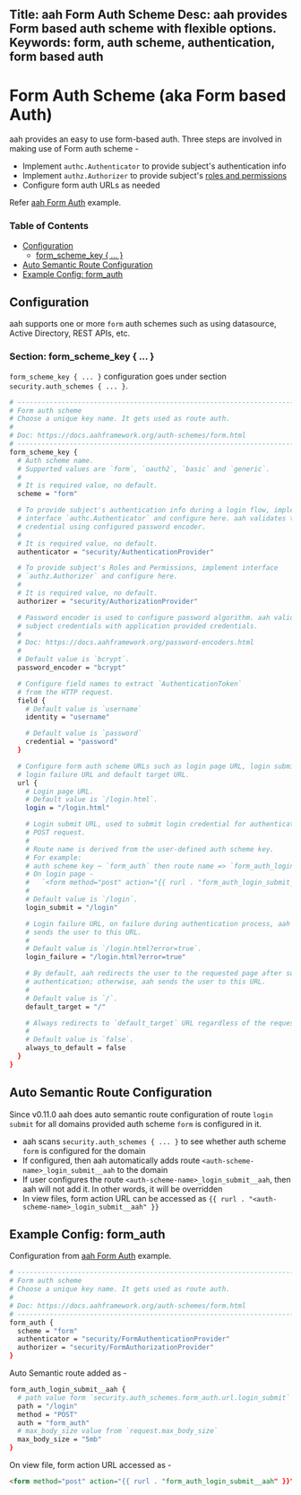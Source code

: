 Title: aah Form Auth Scheme
Desc: aah provides Form based auth scheme with flexible options.
Keywords: form, auth scheme, authentication, form based auth
---
# Form Auth Scheme (aka Form based Auth)

aah provides an easy to use form-based auth. Three steps are involved in making use of Form auth scheme -

  * Implement `authc.Authenticator` to provide subject's authentication info
  * Implement `authz.Authorizer` to provide subject's [roles and permissions](/security-permissions.html)
  * Configure form auth URLs as needed

Refer [aah Form Auth]({{aah_examples_url}}/form-based-auth) example.

### Table of Contents

  * [Configuration](#configuration)
      - [form_scheme_key { ... }](#section-form-scheme-key)
  * [Auto Semantic Route Configuration](#auto-semantic-route-configuration)
  * [Example Config: form_auth](#example-config-form-auth)

## Configuration

aah supports one or more `form` auth schemes such as using datasource, Active Directory, REST APIs, etc.

### Section: form_scheme_key { ... }

`form_scheme_key { ... }` configuration goes under section `security.auth_schemes { ... }`.

```bash
# -----------------------------------------------------------------------------
# Form auth scheme
# Choose a unique key name. It gets used as route auth.
#
# Doc: https://docs.aahframework.org/auth-schemes/form.html
# -----------------------------------------------------------------------------
form_scheme_key {
  # Auth scheme name.
  # Supported values are `form`, `oauth2`, `basic` and `generic`.
  #
  # It is required value, no default.
  scheme = "form"

  # To provide subject's authentication info during a login flow, implement
  # interface `authc.Authenticator` and configure here. aah validates the
  # credential using configured password encoder.
  #
  # It is required value, no default.
  authenticator = "security/AuthenticationProvider"

  # To provide subject's Roles and Permissions, implement interface
  # `authz.Authorizer` and configure here.
  #
  # It is required value, no default.
  authorizer = "security/AuthorizationProvider"

  # Password encoder is used to configure password algorithm. aah validates
  # subject credentials with application provided credentials.
  #
  # Doc: https://docs.aahframework.org/password-encoders.html
  #
  # Default value is `bcrypt`.
  password_encoder = "bcrypt"

  # Configure field names to extract `AuthenticationToken`
  # from the HTTP request.
  field {
    # Default value is `username`
    identity = "username"

    # Default value is `password`
    credential = "password"
  }

  # Configure form auth scheme URLs such as login page URL, login submit URL,
  # login failure URL and default target URL.
  url {
    # Login page URL.
    # Default value is `/login.html`.
    login = "/login.html"

    # Login submit URL, used to submit login credential for authentication via
    # POST request.
    #
    # Route name is derived from the user-defined auth scheme key.
    # For example:
    # auth scheme key ~ `form_auth` then route name => `form_auth_login_submit__aah`.
    # On login page -
    #   `<form method="post" action="{{ rurl . "form_auth_login_submit__aah" }}">`
    #
    # Default value is `/login`.
    login_submit = "/login"

    # Login failure URL, on failure during authentication process, aah
    # sends the user to this URL.
    #
    # Default value is `/login.html?error=true`.
    login_failure = "/login.html?error=true"

    # By default, aah redirects the user to the requested page after successful
    # authentication; otherwise, aah sends the user to this URL.
    #
    # Default value is `/`.
    default_target = "/"

    # Always redirects to `default_target` URL regardless of the requested page/URL.
    #
    # Default value is `false`.
    always_to_default = false
  }
}
```

## Auto Semantic Route Configuration

<span class="badge lb-sm">Since v0.11.0</span> aah does auto semantic route configuration of route `login submit` for all domains provided auth scheme `form` is configured in it.

  * aah scans `security.auth_schemes { ... }` to see whether auth scheme `form` is configured for the domain
  * If configured, then aah automatically adds route `<auth-scheme-name>_login_submit__aah` to the domain
  * If user configures the route `<auth-scheme-name>_login_submit__aah`, then aah will not add it. In other words, it will be overridden
  * In view files, form action URL can be accessed as `{{ rurl . "<auth-scheme-name>_login_submit__aah" }}`

## Example Config: form_auth

Configuration from [aah Form Auth]({{aah_examples_url}}/form-based-auth) example.

```bash
# -----------------------------------------------------------------------------
# Form auth scheme
# Choose a unique key name. It gets used as route auth.
#
# Doc: https://docs.aahframework.org/auth-schemes/form.html
# -----------------------------------------------------------------------------
form_auth {
  scheme = "form"
  authenticator = "security/FormAuthenticationProvider"
  authorizer = "security/FormAuthorizationProvider"
}
```

Auto Semantic route added as -

```bash
form_auth_login_submit__aah {
  # path value form `security.auth_schemes.form_auth.url.login_submit`
  path = "/login"
  method = "POST"
  auth = "form_auth"
  # max_body_size value from `request.max_body_size`
  max_body_size = "5mb"
}
```

On view file, form action URL accessed as -

```html
<form method="post" action="{{ rurl . "form_auth_login_submit__aah" }}">
```
